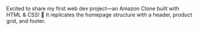 Excited to share my first web dev project—an Amazon Clone built with HTML & CSS! 🚀 It replicates the homepage structure with a header, product grid, and footer.
